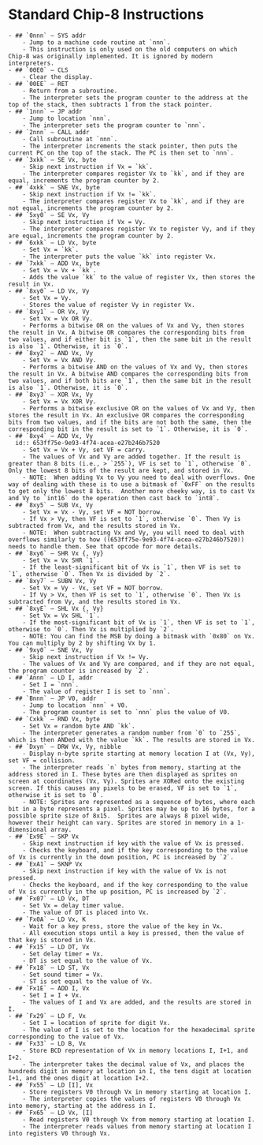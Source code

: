 # Standard Chip-8 Instructions
	- ## `0nnn` – SYS addr
		- Jump to a machine code routine at `nnn`.
		- This instruction is only used on the old computers on which Chip-8 was originally implemented. It is ignored by modern interpreters.
	- ## `00E0` – CLS
		- Clear the display.
	- ## `00EE` – RET
		- Return from a subroutine.
		- The interpreter sets the program counter to the address at the top of the stack, then subtracts 1 from the stack pointer.
	- ## `1nnn` – JP addr
		- Jump to location `nnn`.
		- The interpreter sets the program counter to `nnn`.
	- ## `2nnn` – CALL addr
		- Call subroutine at `nnn`.
		- The interpreter increments the stack pointer, then puts the current PC on the top of the stack. The PC is then set to `nnn`.
	- ## `3xkk` – SE Vx, byte
		- Skip next instruction if Vx = `kk`.
		- The interpreter compares register Vx to `kk`, and if they are equal, increments the program counter by 2.
	- ## `4xkk` – SNE Vx, byte
		- Skip next instruction if Vx != `kk`.
		- The interpreter compares register Vx to `kk`, and if they are not equal, increments the program counter by 2.
	- ## `5xy0` – SE Vx, Vy
		- Skip next instruction if Vx = Vy.
		- The interpreter compares register Vx to register Vy, and if they are equal, increments the program counter by 2.
	- ## `6xkk` – LD Vx, byte
		- Set Vx = `kk`.
		- The interpreter puts the value `kk` into register Vx.
	- ## `7xkk` – ADD Vx, byte
		- Set Vx = Vx + `kk`.
		- Adds the value `kk` to the value of register Vx, then stores the result in Vx.
	- ## `8xy0` – LD Vx, Vy
		- Set Vx = Vy.
		- Stores the value of register Vy in register Vx.
	- ## `8xy1` – OR Vx, Vy
		- Set Vx = Vx OR Vy.
		- Performs a bitwise OR on the values of Vx and Vy, then stores the result in Vx. A bitwise OR compares the corresponding bits from two values, and if either bit is `1`, then the same bit in the result is also `1`. Otherwise, it is `0`.
	- ## `8xy2` – AND Vx, Vy
		- Set Vx = Vx AND Vy.
		- Performs a bitwise AND on the values of Vx and Vy, then stores the result in Vx. A bitwise AND compares the corresponding bits from two values, and if both bits are `1`, then the same bit in the result is also `1`. Otherwise, it is `0`.
	- ## `8xy3` – XOR Vx, Vy
		- Set Vx = Vx XOR Vy.
		- Performs a bitwise exclusive OR on the values of Vx and Vy, then stores the result in Vx. An exclusive OR compares the corresponding bits from two values, and if the bits are not both the same, then the corresponding bit in the result is set to `1`. Otherwise, it is `0`.
	- ## `8xy4` – ADD Vx, Vy
	  id:: 653ff75e-9e93-4f74-acea-e27b246b7520
		- Set Vx = Vx + Vy, set VF = carry.
		- The values of Vx and Vy are added together. If the result is greater than 8 bits (i.e., > `255`), VF is set to `1`, otherwise `0`. Only the lowest 8 bits of the result are kept, and stored in Vx.
		- NOTE:  When adding Vx to Vy you need to deal with overflows. One way of dealing with these is to use a bitmask of `0xFF` on the results to get only the lowest 8 bits.  Another more cheeky way, is to cast Vx and Vy to `int16` do the operation then cast back to `int8`.
	- ## `8xy5` – SUB Vx, Vy
		- Set Vx = Vx - Vy, set VF = NOT borrow.
		- If Vx > Vy, then VF is set to `1`, otherwise `0`. Then Vy is subtracted from Vx, and the results stored in Vx.
		- NOTE:  When subtracting Vx and Vy, you will need to deal with overflows similarly to how ((653ff75e-9e93-4f74-acea-e27b246b7520)) needs to handle them. See that opcode for more details.
	- ## `8xy6` – SHR Vx {, Vy}
		- Set Vx = Vx SHR `1`.
		- If the least-significant bit of Vx is `1`, then VF is set to `1`, otherwise `0`. Then Vx is divided by `2`.
	- ## `8xy7` – SUBN Vx, Vy
		- Set Vx = Vy - Vx, set VF = NOT borrow.
		- If Vy > Vx, then VF is set to `1`, otherwise `0`. Then Vx is subtracted from Vy, and the results stored in Vx.
	- ## `8xyE` – SHL Vx {, Vy}
		- Set Vx = Vx SHL `1`.
		- If the most-significant bit of Vx is `1`, then VF is set to `1`, otherwise to `0`. Then Vx is multiplied by `2`.
		- NOTE: You can find the MSB by doing a bitmask with `0x80` on Vx. You can multiply by 2 by shifting Vx by 1.
	- ## `9xy0` – SNE Vx, Vy
		- Skip next instruction if Vx != Vy.
		- The values of Vx and Vy are compared, and if they are not equal, the program counter is increased by `2`.
	- ## `Annn` – LD I, addr
		- Set I = `nnn`.
		- The value of register I is set to `nnn`.
	- ## `Bnnn` – JP V0, addr
		- Jump to location `nnn` + V0.
		- The program counter is set to `nnn` plus the value of V0.
	- ## `Cxkk` – RND Vx, byte
		- Set Vx = random byte AND `kk`.
		- The interpreter generates a random number from `0` to `255`, which is then ANDed with the value `kk`. The results are stored in Vx.
	- ## `Dxyn` – DRW Vx, Vy, nibble
		- Display n-byte sprite starting at memory location I at (Vx, Vy), set VF = collision.
		- The interpreter reads `n` bytes from memory, starting at the address stored in I. These bytes are then displayed as sprites on screen at coordinates (Vx, Vy). Sprites are XORed onto the existing screen. If this causes any pixels to be erased, VF is set to `1`, otherwise it is set to `0`.
		- NOTE: Sprites are represented as a sequence of bytes, where each bit in a byte represents a pixel. Sprites may be up to 16 bytes, for a possible sprite size of 8x15.  Sprites are always 8 pixel wide, however their height can vary. Sprites are stored in memory in a 1-dimensional array.
	- ## `Ex9E` – SKP Vx
		- Skip next instruction if key with the value of Vx is pressed.
		- Checks the keyboard, and if the key corresponding to the value of Vx is currently in the down position, PC is increased by `2`.
	- ## `ExA1` – SKNP Vx
		- Skip next instruction if key with the value of Vx is not pressed.
		- Checks the keyboard, and if the key corresponding to the value of Vx is currently in the up position, PC is increased by `2`.
	- ## `Fx07` – LD Vx, DT
		- Set Vx = delay timer value.
		- The value of DT is placed into Vx.
	- ## `Fx0A` – LD Vx, K
		- Wait for a key press, store the value of the key in Vx.
		- All execution stops until a key is pressed, then the value of that key is stored in Vx.
	- ## `Fx15` – LD DT, Vx
		- Set delay timer = Vx.
		- DT is set equal to the value of Vx.
	- ## `Fx18` – LD ST, Vx
		- Set sound timer = Vx.
		- ST is set equal to the value of Vx.
	- ## `Fx1E` – ADD I, Vx
		- Set I = I + Vx.
		- The values of I and Vx are added, and the results are stored in I.
	- ## `Fx29` – LD F, Vx
		- Set I = location of sprite for digit Vx.
		- The value of I is set to the location for the hexadecimal sprite corresponding to the value of Vx.
	- ## `Fx33` – LD B, Vx
		- Store BCD representation of Vx in memory locations I, I+1, and I+2.
		- The interpreter takes the decimal value of Vx, and places the hundreds digit in memory at location in I, the tens digit at location I+1, and the ones digit at location I+2.
	- ## `Fx55` – LD [I], Vx
		- Store registers V0 through Vx in memory starting at location I.
		- The interpreter copies the values of registers V0 through Vx into memory, starting at the address in I.
	- ## `Fx65` – LD Vx, [I]
		- Read registers V0 through Vx from memory starting at location I.
		- The interpreter reads values from memory starting at location I into registers V0 through Vx.